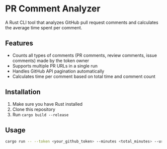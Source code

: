 # PR Comment Analyzer

A Rust CLI tool that analyzes GitHub pull request comments and calculates the average time spent per comment.

## Features

- Counts all types of comments (PR comments, review comments, issue comments) made by the token owner
- Supports multiple PR URLs in a single run
- Handles GitHub API pagination automatically
- Calculates time per comment based on total time and comment count

## Installation

1. Make sure you have Rust installed
2. Clone this repository
3. Run `cargo build --release`

## Usage

```bash
cargo run -- --token <your_github_token> --minutes <total_minutes> --urls <pr_url1>,<pr_url2>,...